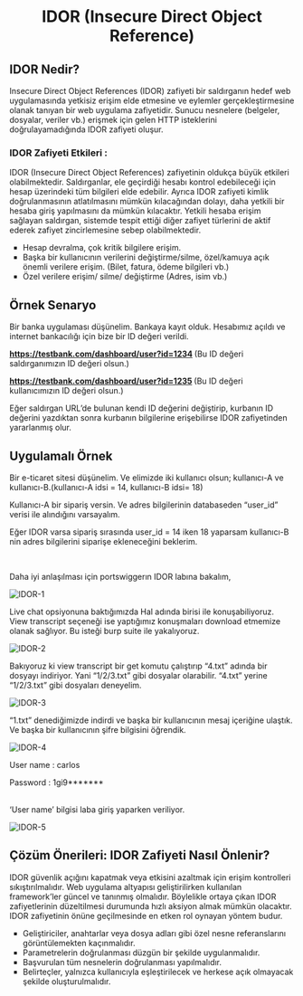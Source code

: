 <h1 align="center"> IDOR (Insecure Direct Object Reference) </h1>

<h2> IDOR Nedir? </h2>
Insecure Direct Object References (IDOR) zafiyeti bir saldırganın hedef web uygulamasında yetkisiz erişim elde etmesine ve eylemler gerçekleştirmesine olanak tanıyan bir web uygulama zafiyetidir. Sunucu nesnelere (belgeler, dosyalar, veriler vb.) erişmek için gelen HTTP isteklerini doğrulayamadığında IDOR zafiyeti oluşur.

<h3> IDOR Zafiyeti Etkileri : </h3>

IDOR (Insecure Direct Object References) zafiyetinin oldukça büyük etkileri olabilmektedir. Saldırganlar, ele geçirdiği hesabı kontrol edebileceği için hesap üzerindeki tüm bilgileri elde edebilir. Ayrıca IDOR zafiyeti kimlik doğrulanmasının atlatılmasını mümkün kılacağından dolayı, daha yetkili bir hesaba giriş yapılmasını da mümkün kılacaktır. Yetkili hesaba erişim sağlayan saldırgan, sistemde tespit ettiği diğer zafiyet türlerini de aktif ederek zafiyet zincirlemesine sebep olabilmektedir.

<ul style="list-style-type:square;">
  <li> Hesap devralma, çok kritik bilgilere erişim. </li>
  <li> Başka bir kullanıcının verilerini değiştirme/silme, özel/kamuya açık önemli verilere erişim. (Bilet, fatura, ödeme bilgileri vb.) </li>
  <li> Özel verilere erişim/ silme/ değiştirme (Adres, isim vb.) </li>
</ul>


<h2> Örnek Senaryo </h2>

Bir banka uygulaması düşünelim. Bankaya kayıt olduk. Hesabımız açıldı ve internet bankacılığı için bize bir ID değeri verildi.

<b> https://testbank.com/dashboard/user?id=1234 </b> (Bu ID değeri saldırganımızın ID değeri olsun.)

<b> https://testbank.com/dashboard/user?id=1235 </b> (Bu ID değeri kullanıcımızın ID değeri olsun.)

Eğer saldırgan URL’de bulunan kendi ID değerini değiştirip, kurbanın ID değerini yazdıktan sonra kurbanın bilgilerine erişebilirse IDOR zafiyetinden yararlanmış olur.

<h2> Uygulamalı Örnek </h2>

Bir e-ticaret sitesi düşünelim. Ve elimizde iki kullanıcı olsun; kullanıcı-A ve kullanıcı-B.(kullanıcı-A idsi = 14, kullanıcı-B idsi= 18) 

Kullanıcı-A bir sipariş versin. Ve adres bilgilerinin databaseden  “user_id” verisi ile alındığını varsayalım. 

Eğer IDOR varsa sipariş sırasında user_id = 14 iken 18 yaparsam kullanıcı-B nin adres bilgilerini siparişe ekleneceğini beklerim.

<br>

Daha iyi anlaşılması için portswiggerın IDOR labına bakalım,
<br>


![IDOR-1](https://github.com/oakkaya098/Web-Security/assets/152402130/5766c480-b0a4-474c-8d6d-2cf64cd1fd12)

Live chat opsiyonuna baktığımızda Hal adında birisi ile konuşabiliyoruz. View transcript seçeneği ise yaptığımız konuşmaları download etmemize olanak sağlıyor. Bu isteği burp suite ile yakalıyoruz.

![IDOR-2](https://github.com/oakkaya098/Web-Security/assets/152402130/d5840707-1a3f-4e9c-a329-6dacc6886f67)

Bakıyoruz ki view transcript bir get komutu çalıştırıp “4.txt” adında bir dosyayı indiriyor. Yani “1/2/3.txt” gibi dosyalar olarabilir. “4.txt” yerine “1/2/3.txt” gibi dosyaları deneyelim. 

![IDOR-3](https://github.com/oakkaya098/Web-Security/assets/152402130/197aa3e7-4240-4248-ae22-55707becc72b)

“1.txt” denediğimizde indirdi ve başka bir kullanıcının mesaj içeriğine ulaştık. Ve başka bir kullanıcının şifre bilgisini öğrendik. 

![IDOR-4](https://github.com/oakkaya098/Web-Security/assets/152402130/a97a2da8-66d8-4504-bb3d-f2bd2b6c0ebb)

User name : carlos

Password : 1gi9*******
<br>
<br>

‘User name’ bilgisi laba giriş yaparken veriliyor.

![IDOR-5](https://github.com/oakkaya098/Web-Security/assets/152402130/59817303-6af8-49fd-a081-ec1501a34167)




<h2> Çözüm Önerileri: IDOR Zafiyeti Nasıl Önlenir? </h2>

IDOR güvenlik açığını kapatmak veya etkisini azaltmak için erişim kontrolleri sıkıştırılmalıdır. Web uygulama altyapısı geliştirilirken kullanılan framework’ler güncel ve tanınmış olmalıdır. Böylelikle ortaya çıkan IDOR zafiyetlerinin düzeltilmesi durumunda hızlı aksiyon almak mümkün olacaktır. IDOR zafiyetinin önüne geçilmesinde en etken rol oynayan yöntem budur.

<ul style="list-style-type:square;">
  <li> Geliştiriciler, anahtarlar veya dosya adları gibi özel nesne referanslarını görüntülemekten kaçınmalıdır. </li>
  <li> Parametrelerin doğrulanması düzgün bir şekilde uygulanmalıdır. </li>
  <li> Başvurulan tüm nesnelerin doğrulanması yapılmalıdır. </li>
  <li> Belirteçler, yalnızca kullanıcıyla eşleştirilecek ve herkese açık olmayacak şekilde oluşturulmalıdır. </li>
</ul>
